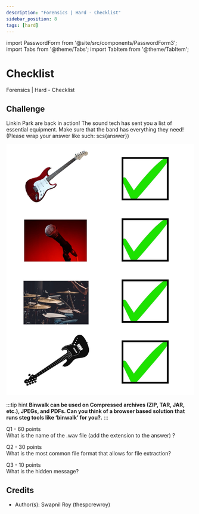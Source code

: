 ```yaml
---
description: "Forensics | Hard - Checklist"
sidebar_position: 8
tags: [hard]
---
```


import PasswordForm from '@site/src/components/PasswordForm3';
import Tabs from '@theme/Tabs';
import TabItem from '@theme/TabItem';

# Checklist

Forensics | Hard - Checklist

## Challenge

Linkin Park are back in action! The sound tech has sent you a list of essential equipment. Make sure that the band has everything they need! (Please wrap your answer like such: scs\{answer\})

![Message](./assets/checklist.jpeg)

<p> </p>
:::tip hint
<b> Binwalk can be used on Compressed archives (ZIP, TAR, JAR, etc.), JPEGs, and PDFs. Can you think of a browser based solution that runs steg tools like ‘binwalk’ for you?.</b>
:::

Q1 - 60 points  
What is the name of the .wav file (add the extension to the answer) ?
<PasswordForm 
    hash="6b53e99e27e2efb978bcea0ff2c1a153b65e5ddfff9a5a5dce8f3ae4bad67238022253ab2489b0affb61daaa6793d433f041b6a3b8c0c013f0aae6c13b7c2f0b"
    algorithm="sha512"
/>

Q2 - 30 points  
What is the most common file format that allows for file extraction?
<PasswordForm 
    hash="e41ec0cc255524939787350a1b54229d9d0ae00262232991ff0216ec5ca71d0b68bbec8331adda344ddbff9547d0e96615cd0d4e6957a70f7a3af5e4df6059a2"
    algorithm="sha512"
/>

Q3 - 10 points  
What is the hidden message?
<PasswordForm 
    hash="4b284107b9c2f1ab0124829735c4abff4333d97752347968830cc630763d1487864f4e87207c82b5841fb714d09789521c50f858fabcd94899b2f164d7964a58"
    algorithm="sha512"
    googleFormUrl="https://docs.google.com/forms/d/e/1FAIpQLSeA9TannDqHzYz3hx49w9mxgm2Wr_HWr_k28X3OgwltWC7c3w/formResponse"
    entryId="entry.1238142575"
/>

<!--
## Solution

<details>
    <summary>Solution Guide</summary>
    1. What is the name of the .wav file (add the extension to the answer)?
       1. Figure out that .jpeg is a supported file type for steganography
       2. Use ‘binwalk checklist.jpeg’ to view the contents inside of the file
       3. <b>scs\{dj.wav\}</b>
    2. What is the most common file format that allows for file extraction?
       1. Look this up
       2. <b>scs\{zip\}</b>
    3. What is the hidden message (lowercase)?
       1. Copy the file from .jpeg to .zip format ‘cp checklist.jpeg check.zip’
       2. Unzip the compressed file to extract its contents ‘unzip check.zip’
       3. Take the extracted dj.wav file and plug it into this morse code to english translator
       4. scs\{t4rn t&bl3s\}
</details>
-->

## Credits

- Author(s): Swapnil Roy (thespcrewroy)
